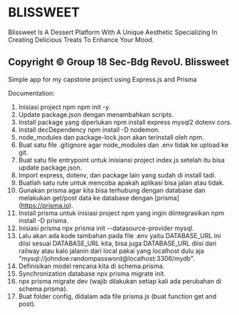 # BLISSWEET
Blissweet Is A Dessert Platform With A Unique Aesthetic Specializing In Creating Delicious Treats To Enhance Your Mood.

Copyright © Group 18 Sec-Bdg RevoU. Blissweet
------------------------------------------------------------------------------------------------------------------------

Simple app for my capstone project using Express.js and Prisma

Documentation:
1. Inisiasi project npm npm init -y.
2. Update package.json dengan menambahkan scripts.
3. Install package yang diperlukan npm install express mysql2 dotenv cors.
4. Install decDependency npm install -D nodemon.
5. node_modules dan package-lock.json akan terinstall oleh npm.
6. Buat satu file .gitignore agar node_modules dan .env tidak ke upload ke git.
7. Buat satu file entrypoint untuk inisiansi project index.js setelah itu  bisa update package.json.
8. Import express, dotenv, dan package lain yang sudah di install tadi.
9. Buatlah satu rute untuk mencoba apakah aplikasi bisa jalan atau tidak.
10. Gunakan prisma agar kita bisa terhubung dengan database dan melakukan get/post data ke database dengan [prisma] (https://prisma.io).
11. Install prisma untuk inisiasi project npm yang ingin diintegrasikan npm install -D prisma.
12. Inisiasi prisma npx prisma init --datasource-provider mysql.
13. Lalu akan ada kode tambahan pada file .env yaitu DATABASE_URL ini diisi sesuai DATABASE_URL kita, bisa juga DATABASE_URL diisi dari railway atau kalo jalanin dari local pakai yang localhost dulu aja "mysql://johndoe:randompassword@localhost:3306/mydb".
14. Definisikan model rencana kita di schema.prisma.
15. Synchronization database npx prisma migrate init.
16. npx prisma migrate dev (wajib dilakukan setiap kali ada perubahan di schema.prisma).
17. Buat folder config, didalam ada file prisma.js (buat function get and post).

